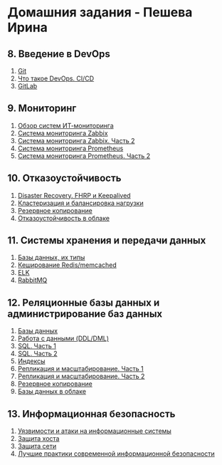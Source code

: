 # Домашния задания - Пешева Ирина

## 8. Введение в DevOps

1. [Git](homework/08.01-Git/README.md)
2. [Что такое DevOps. CI/CD](homework/08.02-CICD/README.md)
3. [GitLab](homework/08.03-GitLab/README.md)

## 9. Мониторинг

1. [Обзор систем ИТ-мониторинга](homework/09.01-MonitoringOverview/README.md)
2. [Система мониторинга Zabbix](homework/09.02-Zabbix-1/README.md)
3. [Система мониторинга Zabbix. Часть 2](homework/09.03-Zabbix-2/README.md)
4. [Система мониторинга Prometheus](homework/09.04-Prometheus/README.md)
5. [Система мониторинга Prometheus. Часть 2](homework/09.05-Prometheus-2/README.md)

## 10. Отказоустойчивость

1. [Disaster Recovery. FHRP и Keepalived](homework/10.01-FHRPAndKeepalived/README.md)
2. [Кластеризация и балансировка нагрузки](homework/10.02-ClusteringAndLoadBalancing/README.md)
3. [Резервное копирование](homework/10.03-Backup/README.md)
4. [Отказоустойчивость в облаке](homework/10.04-CloudResilience/README.md)

## 11. Системы хранения и передачи данных

1. [Базы данных, их типы](homework/11.01-TypesOfDatabases/README.md)
2. [Кеширование Redis/memcached](homework/11.02-CachingWithMemcachedAndRedis/README.md)
3. [ELK](homework/11.03-ELK/README.md)
4. [RabbitMQ](homework/11.04-RabbitMQ/README.md)

## 12. Реляционные базы данных и администрирование баз данных

1. [Базы данных](homework/12.01-Databases/README.md)
2. [Работа с данными (DDL/DML)](homework/12.02-DataOperations/README.md)
3. [SQL. Часть 1](homework/12.03-SQL_1/README.md)
4. [SQL. Часть 2]()
5. [Индексы]()
6. [Репликация и масштабирование. Часть 1]()
7. [Репликация и масштабирование. Часть 2]()
8. [Резервное копирование]()
9. [Базы данных в облаке]()

## 13. Информационная безопасность

1. [Уязвимости и атаки на информационные системы]()
2. [Защита хоста]()
3. [Защита сети]()
4. [Лучшие практики современной информационной безопасности]()